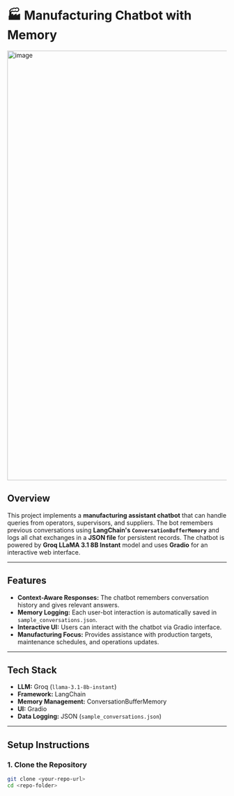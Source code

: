 # 🏭 Manufacturing Chatbot with Memory

<img width="1920" height="988" alt="image" src="https://github.com/user-attachments/assets/9cf6e336-1e2a-4dc5-958a-8b1213b013ed" />


## Overview
This project implements a **manufacturing assistant chatbot** that can handle queries from operators, supervisors, and suppliers. The bot remembers previous conversations using **LangChain's `ConversationBufferMemory`** and logs all chat exchanges in a **JSON file** for persistent records. The chatbot is powered by **Groq LLaMA 3.1 8B Instant** model and uses **Gradio** for an interactive web interface.

---

## Features

- **Context-Aware Responses:** The chatbot remembers conversation history and gives relevant answers.
- **Memory Logging:** Each user-bot interaction is automatically saved in `sample_conversations.json`.
- **Interactive UI:** Users can interact with the chatbot via Gradio interface.
- **Manufacturing Focus:** Provides assistance with production targets, maintenance schedules, and operations updates.

---

## Tech Stack

- **LLM:** Groq (`llama-3.1-8b-instant`)
- **Framework:** LangChain
- **Memory Management:** ConversationBufferMemory
- **UI:** Gradio
- **Data Logging:** JSON (`sample_conversations.json`)

---

## Setup Instructions

### 1. Clone the Repository
```bash
git clone <your-repo-url>
cd <repo-folder>
